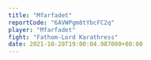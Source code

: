 ```yaml
---
title: "Mfarfadet"
reportCode: "6AVWPgm8tYbcFC2q"
player: "Mfarfadet"
fight: "Fathom-Lord Karathress"
date: 2021-10-20T19:00:04.987000+00:00
---
```

